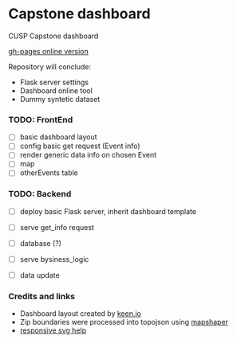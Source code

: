# Capstone dashboard
CUSP Capstone dashboard

[gh-pages online version](http://casyfill.github.io/Capstone_dashboard/)

Repository will conclude:
- Flask server settings
- Dashboard online tool
- Dummy syntetic dataset

### TODO: FrontEnd

- [ ] basic dashboard layout
- [ ] config basic get request (Event info)
- [ ] render generic data info on chosen Event
- [ ] map
- [ ] otherEvents table

### TODO: Backend

- [ ] deploy basic Flask server, inherit dashboard template
- [ ] serve get_info request
- [ ] database (?)
- [ ] serve bysiness_logic
- [ ] data update


### Credits and links
- Dashboard layout created by [keen.io](keen.io)
- Zip boundaries were processed into topojson using [mapshaper](www.mapshaper.org)
- [responsive svg help](http://stackoverflow.com/questions/9400615/whats-the-best-way-to-make-a-d3-js-visualisation-layout-responsive)
